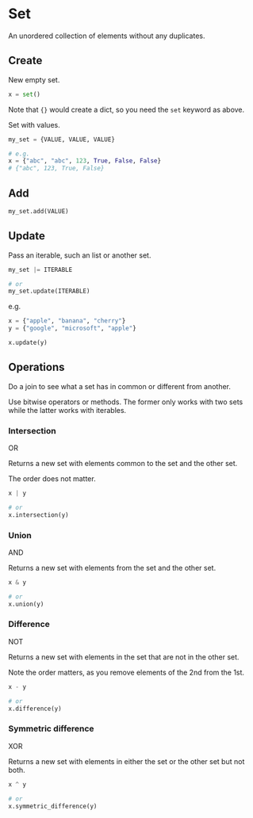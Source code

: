 # Set

An unordered collection of elements without any duplicates.


## Create

New empty set.

```python 
x = set()
```

Note that `{}` would create a dict, so you need the `set` keyword as above.

Set with values.


```python
my_set = {VALUE, VALUE, VALUE}

# e.g.
x = {"abc", "abc", 123, True, False, False}
# {"abc", 123, True, False}
```


## Add

```python 
my_set.add(VALUE)
```


## Update 

Pass an iterable, such an list or another set.

```python
my_set |= ITERABLE

# or
my_set.update(ITERABLE)
```

e.g.

```python
x = {"apple", "banana", "cherry"}
y = {"google", "microsoft", "apple"}

x.update(y)
```


## Operations

Do a join to see what a set has in common or different from another.

Use bitwise operators or methods. The former only works with two sets while the latter works with iterables.

### Intersection

OR

Returns a new set with elements common to the set and the other set.

The order does not matter.

```python
x | y

# or
x.intersection(y)
```

### Union

AND

Returns a new set with elements from the set and the other set.

```python
x & y

# or
x.union(y)
```

### Difference

NOT

Returns a new set with elements in the set that are not in the other set.

Note the order matters, as you remove elements of the 2nd from the 1st.

```python
x - y

# or
x.difference(y)
```

### Symmetric difference

XOR

Returns a new set with elements in either the set or the other set but not both.

```python
x ^ y

# or
x.symmetric_difference(y)
```
